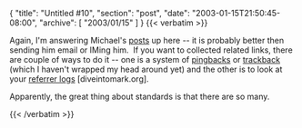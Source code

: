 {
  "title": "Untitled #10",
  "section": "post",
  "date": "2003-01-15T21:50:45-08:00",
  "archive": [
    "2003/01/15"
  ]
}
{{< verbatim >}}
<P>Again, I'm answering Michael's <A href="http://michaelw.net/Articles/Itsmorethanjustpostingvia.html">posts</A> up here -- it is probably better then sending him email or IMing him.&nbsp; If you want to collected related links, there are couple of ways to do it -- one is a system of <A href="http://www.hixie.ch/specs/pingback/pingback">pingbacks</A> or <A href="http://www.movabletype.org/docs/mtmanual_trackback.html#reference%20documentation">trackback</A> (which I haven't wrapped my head around yet) and the other is to look at your <A href="http://diveintomark.org/archives/2002/04/20.html#automatic_linkbacks">referrer logs</A>&nbsp;[diveintomark.org].</P>
<P>Apparently, the great thing about standards is that there are so many.</P>
{{< /verbatim >}}
